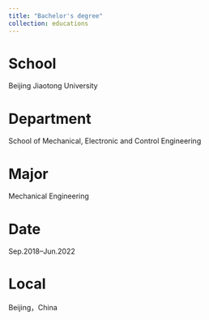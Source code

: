```yaml
---
title: "Bachelor's degree"
collection: educations
---
```

School
======
Beijing Jiaotong University

Department
======
School of Mechanical, Electronic and Control Engineering

Major
======
Mechanical Engineering

Date
======
Sep.2018–Jun.2022

Local
======
Beijing，China
